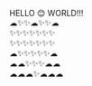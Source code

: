 


HELLO 😊 WORLD!!!<br>
☁✨✨☁✨✨☁<br>
✨✨✨✨✨✨✨<br>
✨✨✨✨✨✨✨<br>
☁✨✨✨✨✨☁<br>
☁☁✨✨✨☁☁<br>
☁☁☁✨☁☁☁<br>

<!--
**wmdash92/wmdash92** is a ✨ _special_ ✨ repository because its `README.md` (this file) appears on your GitHub profile.

Here are some ideas to get you started:

- 🔭 I’m currently working on ...
- 🌱 I’m currently learning ...
- 👯 I’m looking to collaborate on ...
- 🤔 I’m looking for help with ...
- 💬 Ask me about ...
- 📫 How to reach me: ...
- 😄 Pronouns: ...
- ⚡ Fun fact: ...
-->
